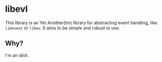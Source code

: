 libevl
===========

This library is an Yet Another(tm) library for abstracting event
handling, like `libevent` or `libev`. It aims to be simple and
robust to use.

Why?
----

I'm an idiot.
